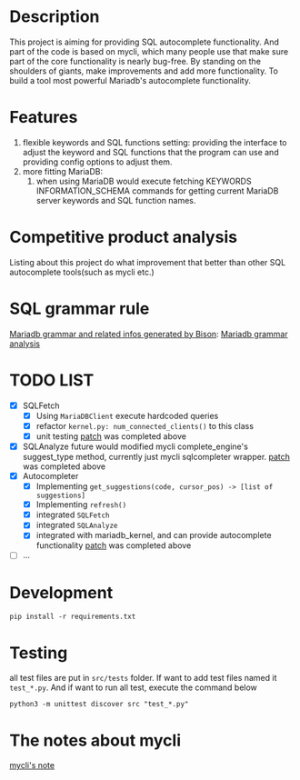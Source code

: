 # Description
This project is aiming for providing SQL autocomplete functionality. And part of the code is based on mycli, which many people use that make sure part of the core functionality is nearly bug-free. By standing on the shoulders of giants, make improvements and add more functionality. To build a tool most powerful Mariadb's autocomplete functionality. 

# Features
1. flexible keywords and SQL functions setting: providing the interface to adjust the keyword and SQL functions that the program can use and providing config options to adjust them.
2. more fitting MariaDB: 
    1. when using MariaDB would execute fetching KEYWORDS INFORMATION_SCHEMA commands for getting current MariaDB server keywords and SQL function names.

# Competitive product analysis
Listing about this project do what improvement that better than other SQL autocomplete tools(such as mycli etc.)


# SQL grammar rule 
[Mariadb grammar and related infos generated by Bison](https://gist.github.com/a97410985/8c0a04b1e95335c2c3114721ccc6edce): [Mariadb grammar analysis](assets/notes/Mariadb%20grammar%20analysis.md)

# TODO LIST
- [x] SQLFetch
	- [x] Using `MariaDBClient` execute hardcoded queries
	- [x] refactor `kernel.py: num_connected_clients()` to this class
	- [x] unit testing
    [patch](https://github.com/a97410985/mariadb_kernel/commit/71bd8539a762924ea11fa2df9bf547ac1add7025) was completed above
- [x] SQLAnalyze
	future would modified mycli complete_engine's suggest_type method, currently just mycli sqlcompleter wrapper.
    [patch](https://github.com/a97410985/mariadb_kernel/commit/f8eab884b2e5dca558dac291bea358c3c69febaf) was completed above
- [x] Autocompleter
	- [x] Implementing `get_suggestions(code, cursor_pos) -> [list of suggestions]`
	- [x] Implementing `refresh()`
	- [x] integrated `SQLFetch`
	- [x] integrated `SQLAnalyze`
	- [x] integrated with mariadb_kernel, and can provide autocomplete functionality
    [patch](https://github.com/a97410985/mariadb_kernel/commit/1ccccd855621c5034a4ac37f682032ba1f5f4ef2) was completed above
- [ ] ...

# Development
```shell
pip install -r requirements.txt
```

# Testing
all test files are put in `src/tests` folder. If want to add test files named it `test_*.py`. And if want to run all test, execute the command below
```shell
python3 -m unittest discover src "test_*.py"
```

# The notes about mycli
[mycli's note](assets/notes/mycli%27s%20note.md)
